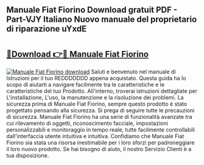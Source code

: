 ## Manuale Fiat Fiorino Download gratuit PDF - Part-VJY Italiano Nuovo manuale del proprietario di riparazione uYxdE

# <h2><a href="http://dfeggxj.blite.top/?on=Manuale+Fiat+Fiorino">🔗Download 👉🔴 Manuale Fiat Fiorino</a></h2>

[![Manuale Fiat Fiorino download](https://i.imgur.com/lujVjoI.png)](http://dfeggxj.blite.top/?on=Manuale+Fiat+Fiorino)
Saluti e benvenuto nel manuale di Istruzioni per il tuo REDDDDDDD appena acquistato. Questa guida ha lo scopo di aiutarti a navigare facilmente tra le caratteristiche e le caratteristiche del tuo Prodotto. All'interno, troverai istruzioni dettagliate per L'installazione, L'uso, la manutenzione e la risoluzione dei problemi. La sicurezza prima di Manuale Fiat Fiorino, sempre questo prodotto è stato progettato pensando alla sicurezza. Si prega di seguire tutte le precauzioni di sicurezza. Manuale Fiat Fiorino ha una serie di funzionalità avanzate tra cui rilevamento di oggetti, riconoscimento facciale, impostazioni personalizzabili e monitoraggio in tempo reale, tutte facilmente controllabili dall'interfaccia utente intuitiva e intuitiva. Confidiamo che Manuale Fiat Fiorino sia stata una risorsa inestimabile per i loro sforzi per padroneggiare il loro nuovo prodotto. Se hai bisogno di aiuto, il nostro Servizio Clienti è a tua disposizione.

